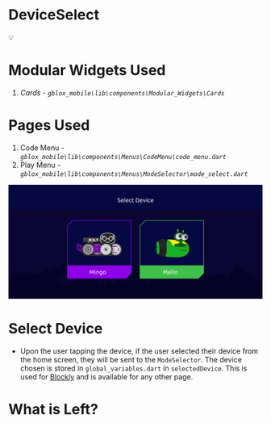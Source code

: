 # DeviceSelect

<aside>
💡

</aside>

# Modular Widgets Used

1. *Cards - `gblox_mobile\lib\components\Modular_Widgets\Cards`*

# Pages Used

1. Code Menu - *`gblox_mobile\lib\components\Menus\CodeMenu\code_menu.dart`*
2. Play Menu - *`gblox_mobile\lib\components\Menus\ModeSelector\mode_select.dart`*

![Untitled](DeviceSelect%207db49aaa7e38469d913e8d66cc712966/Untitled.png)

# Select Device

- Upon the user tapping the device, if the user selected their device from the home screen, they will be sent to the `ModeSelector`. The device chosen is stored in `global_variables.dart` in `selectedDevice`. This is used for  [Blockly](Blockly%200a30f6dea44a4764977494fb751bfbbe.md) and is available for any other page.

# What is Left?